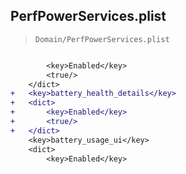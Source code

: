## PerfPowerServices.plist

> `Domain/PerfPowerServices.plist`

```diff

 		<key>Enabled</key>
 		<true/>
 	</dict>
+	<key>battery_health_details</key>
+	<dict>
+		<key>Enabled</key>
+		<true/>
+	</dict>
 	<key>battery_usage_ui</key>
 	<dict>
 		<key>Enabled</key>

```
